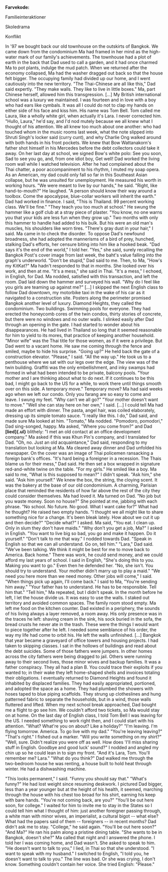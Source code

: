 **Farvekode:**

Familieinteraktioner

Skoledrama

Konflikt

In '97 we bought back our old townhouse on the outskirts of Bangkok. We
came down from the condominium Ma had framed in her mind as the
high-water mark of our family's achievements. The townhouse had a plot
of earth in the back that Dad used to call a garden, and it had once
charmed Ma to pot plants, indulge the mud patch. When we returned after
the economy collapsed, Ma had the washer dragged out back so that the
house felt bigger. The occupying family had divided up our home, and I
went cautiously into the new territory. "The Thai-Chinese are all like
this," Dad said expertly. "They make walls. They like to live in little
boxes." Ma, part Chinese herself, allowed him this transgression.
\[...\] My British international school was a luxury we maintained. I
was fourteen and in love with a boy who had ears like cymbals. It was
all I could do not to clap my hands on either side of his face and kiss
him. His name was Tom Bell. Tom called me Laura, like a wholly white
girl, when actually it's Lara. I never corrected him. "Hullo, Laura,"
he'd say, and I'd nod mutely because we all knew what I thought of his
attention. We all knew too much about one another: who had touched whom
in the music rooms last week, what the note slipped into Shruti Singh's
locker said (curry cunt), and why Charlie Ong walked around with both
hands in his front pockets. We knew that Bow Wattanakorn's father shot
himself in his Mercedes before the debt collectors could take it away.
On her last day at school, we signed Bow's white polo: See you soon, Sad
to see you go, and, from one idiot boy, Get well! Dad worked the living
room wall while I watched television. After he had complained about the
Thai chatter, a poor accompaniment to his rhythm, I muted my soap opera.
As an American, my dad could only fall so far in this Southeast Asian
collapse, but he was unsuited for unemployment. He measured his worth in
working hours. "We were meant to live by our hands," he said. "Right,
like hand-to-mouth?" He laughed. "A person should know their way around
a toolbox. Come the apocalypse, blue-collar workers will inherit the
earth." Dad had worked in finance. I said, "This is Thailand. 99 percent
working class. We'll be fine." "They teach you too much at school." He
swung the hammer like a golf club at a stray piece of plaster. "You
know, no one warns you that your kids are less fun when they grow up."
Two months with only this hammer to handle had added to his bulk. But
his were an old man's muscles, his shoulders like worn tires. "There's
gray dust in your hair," I said. Ma came in to check the disorder. To
oppose Dad's newfound broadness, she had adopted the mannerisms of a
bird of prey, hunched, stalking Dad's efforts, her censure biting into
him like a hooked beak. "Dad says it's the end of the world," I told
her. "Yes," she said, surely recalling the Bangkok Post's cover image
from last week, the baht's value falling into the graph's underworld.
"Don't be stupid," Dad said to me. Then, to Ma, "How's my KitKat?" Ma
hadn't responded to that in months. She looked over his work, and then
at me. "It's a mess," she said in Thai. "It's a mess," I echoed, in
English, for Dad. Ma nodded, satisfied with this transaction, and left
the room. Dad laid down the hammer and surveyed his wall. "Why do I feel
like you girls are teaming up against me?" \[...\] I skipped the next
English class to follow Dad downtown, my motorbike taxi in the wake of
his car as it navigated to a construction site. Posters along the
perimeter promised Bangkok another level of luxury. Diamond Heights,
they called the condominium. Two buildings. Swimming pools for everyone.
They had erected the honeycomb cores of the twin condos, thirty stories
of concrete, but there were no windows and no outer walls. I slinked
easily after Dad through an opening in the gate. I had started to wonder
about his disappearances. He had lived in Thailand so long that it
seemed reasonable for him to yield to its mores, that practice of
keeping another household. "Minor wife" was the Thai title for those
women, as if it were a privilege. But Dad went to a vacant home. He saw
me coming through the fence and smiled, maybe to hide his surprise.
"Going up?" He held back the gate of a construction elevator. "Please,"
I said. "All the way up." He took us to a penthouse where we sat with
our legs over the edge. The view was of the twin building. Graffiti was
the only embellishment, and inky swamps had formed in what had been
intended to be private, balcony pools. "Your mother and I are thinking
about what to do next. If it continues to be this bad, I might go back
to the US for a while, to work there until things smooth over on this
side. A temporary move." Temporary move? Ma had said weeks ago when we
left our condo. Only you farang are so easy to come and leave. I swung
my feet. "Why can't we all go?" "Your mother doesn't want to move."
"Well she can stay here on her own," I said. \[...\] I could tell Ma had
made an effort with dinner. The pasta, angel hair, was coiled
elaborately, dressing up its simple tomato sauce. "I really like this. I
do," Dad said, and made sure Ma looked at him. "Tomato," Ma nodded.
"Pomodoro, pomodori," Dad sing-songed, happy. Ma asked, "Where you come
from?" and Dad **[lied]{.ul}** blithely: "I met an old contact at an
office development company." Ma asked if this was Khun Pin's company,
and I translated for Dad. "Oh, no. Just an old acquaintance," Dad said,
responding to my translation but looking at Ma. Ma cleared away dinner
and Dad unfolded his newspaper. On the cover was an image of Thai
policemen ransacking a foreign bank's offices. "It's hard being a
foreigner in a recession. The Thais blame us for their mess," Dad said.
He then set a box wrapped in signature red-and-white twine on the table.
"For my girls." He smiled like a boy. Ma said to me, "What is this
supposed to mean?" I didn't speak. "Ask him," she said. "Ask him
yourself." We knew the box, the string, the cloying scent. It was the
bakery at the base of our old condominium. A charming, Parisian place
that reminded the residents of how far above the rest of the city they
could consider themselves. Ma had loved it. Ma turned on Dad. "No job
but you waste money. Soon no house?" She pointed at me, jabbing with
each phrase. "No school. No future. No good. What I want cake for?" What
had he thought? He raised two empty hands. "I thought we all might like
to share something nice for a change. It's been bleak lately. How about
we cut it up and then decide?" "Decide what?" I asked. Ma said, "You
eat. I clean up. Only in slum they don't have maids." "Why don't you get
a job, Ma?" I asked in English. "You want to live big so bad, you go and
make it happen. Do it yourself." "Don't talk to me that way." I nodded
towards Dad. "Speak in English so that we can all understand. Go on,
tell him." "Lara," Dad said. "We've been talking. We think it might be
best for me to move back to America. Back home." There was work, he
could send money, and we could afford my last years of school. I said in
English, "She's doing this to you. Making you want to go." Even then he
defended her. "No, she isn't. You should try to understand. Your mother
didn't marry up to play a maid." "We need you here more than we need
money. Other jobs will come," I said. "When things pick up again, I'll
come back." I said to Ma, "You're sending him away." "Your father has to
understand. He has to be responsible. Tell him that." "Tell him," Ma
repeated, but I didn't speak. In the month before he left, I let the
house divide us. It was easy to use the walls. I staked out territory
and avoided common spaces. The family room stood empty. Ma left me food
on the kitchen counter. Dad existed in a periphery, the sounds of his
living always a layer removed, a room away. His only presence was in the
traces he left: shaving cream in the sink, his sock buried in the sofa,
the bread crusts he never ate in the trash. These were the things I
would want to piece together after he left. I needed some semblance of
his order, the way my life had come to orbit his. He left the walls
unfinished. \[...\] Bangkok that year became a graveyard of office
towers and housing projects. I had taken to skipping classes. I sat in
the hollows of buildings and read about the debt suicides. Some of those
fathers were jumpers. In other homes across the city fathers were being
dragged to jail. Others were running away to their second lives, those
minor wives and backup families. It was a father conspiracy. They all
had a plan B. You could trace their exploits if you wanted to; in their
wake they left home-shaped shells and invoices totaling their
obligations. I eventually returned to Diamond Heights and found it
inhabited by displaced families. They had easily appropriated,
portioned, and adopted the space as a home. They had plumbed the showers
with hoses taped to blue piping scaffolds. They strung up clotheslines
and hung patterned fabric to separate the households, but in a wind,
those walls fluttered and lifted. When my next school break approached,
Dad bought me a flight to go see him. We couldn't afford two tickets, so
Ma would stay on at home. On the last day of English class, I told Tom
Bell I was leaving for the US. I needed something to work right then,
and I could start with his attention. "What? What're you on about? Like
a holiday?" "I'm leaving. I'm flying tomorrow. America. To go live with
my dad." "You're leaving leaving?" "That's right." I fished out a
marker. "Will you write something on my shirt?" "Well, sure. Didn't
realize you were off as well. How does 'I'll miss sharing stuff in
English. Goodbye and good luck' sound?" I nodded and angled my chin up
so he could lean in to sign my front. "And it's Lara, Tom. You'll
remember me? Lara." "What do you think?" Dad walked me through the
two-bedroom house he was renting, a house built to hold heat through
winter. He had a dishwashing machine.

"This looks permanent," I said. "Funny you should say that." "What's
funny?" He had lost weight since resuming deskwork. I pictured Dad
bigger, less than a year younger but at the height of his health, it
seemed, marching through the house with his chest too broad for his
shirt, earning his keep with bare hands. "You're not coming back, are
you?" "You'll be out here soon, for college." I waited for him to invite
me to stay in the States so I could tell him what I thought of him: just
another foreigner passing through, a white man with minor wives, an
imperialist, a cultural bigot -- what else? What had the papers said of
them -- foreigners -- in recent months? Dad didn't ask me to stay.
"College," he said again. "You'll be out here soon?" "And Ma?" He ran
his palm along a pristine dining table. "She wants to be in Bangkok,
doesn't she?" Ma called that night and I answered the phone. I told her
I was coming home, and Dad wasn't. She asked to speak to him. "He
doesn't want to talk to you," I lied, in Thai so that she understood. "I
want to speak with my husband." I switched to English, "I told you, he
doesn't want to talk to you." The line was bad. Or she was crying, I
don't know. Something couldn't contain her voice. She tried English:
"Please."

